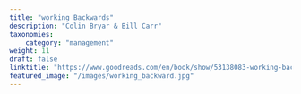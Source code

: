 ```yaml
---
title: "working Backwards"
description: "Colin Bryar & Bill Carr"
taxonomies:
    category: "management"
weight: 11
draft: false
linktitle: "https://www.goodreads.com/en/book/show/53138083-working-backwards"
featured_image: "/images/working_backward.jpg"
---
```


